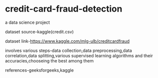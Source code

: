 # credit-card-fraud-detection
a data science project

dataset source-kaggle(credit.csv)

dataset link-https://www.kaggle.com/mlg-ulb/creditcardfraud

involves various steps-data collection,data preprocessing,data correlation,data splitting,various supervised learning algorithms and their accuracies,chooseing the best among them


references-geeksforgeeks,kaggle

